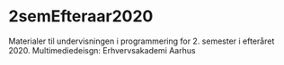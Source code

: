 # 2semEfteraar2020
Materialer til undervisningen i programmering for 2. semester i efteråret 2020. Multimediedeisgn: Erhvervsakademi Aarhus
